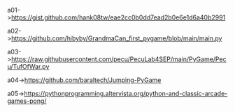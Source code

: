a01->https://gist.github.com/hank08tw/eae2cc0b0dd7ead2b0e6e1d6a40b2991  
  
a02->https://github.com/hibyby/GrandmaCan_first_pygame/blob/main/main.py  
  
a03->https://raw.githubusercontent.com/pecu/PecuLab4SEP/main/PyGame/Pecu/TufOfWar.py  
  
a04->https://github.com/baraltech/Jumping-PyGame  
  
a05->https://pythonprogramming.altervista.org/python-and-classic-arcade-games-pong/  
  

